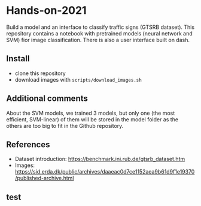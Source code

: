 # Hands-on-2021

Build a model and an interface to classify traffic signs (GTSRB dataset). This repository contains a notebook with pretrained models (neural network and SVM) fior image classification.
There is also a user interface built on dash.

## Install

* clone this repository 
* download images with `scripts/download_images.sh`

## Additional comments

About the SVM models, we trained 3 models, but only one (the most efficient, SVM-linear) of them will be stored in the model folder as the others are too big to fit in the Github repository.

## References

* Dataset introduction: https://benchmark.ini.rub.de/gtsrb_dataset.htm
* Images: https://sid.erda.dk/public/archives/daaeac0d7ce1152aea9b61d9f1e19370/published-archive.html

## test
